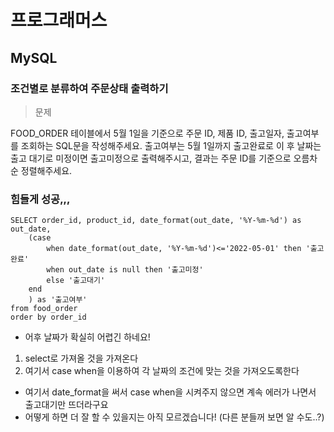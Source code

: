 # 프로그래머스
## MySQL
### 조건별로 분류하여 주문상태 출력하기
> 문제

FOOD_ORDER 테이블에서 5월 1일을 기준으로 주문 ID, 제품 ID, 출고일자, 출고여부를 조회하는 SQL문을 작성해주세요. 출고여부는 5월 1일까지 출고완료로 이 후 날짜는 출고 대기로 미정이면 출고미정으로 출력해주시고, 결과는 주문 ID를 기준으로 오름차순 정렬해주세요.

### 힘들게 성공,,,
```
SELECT order_id, product_id, date_format(out_date, '%Y-%m-%d') as out_date,
    (case 
        when date_format(out_date, '%Y-%m-%d')<='2022-05-01' then '출고완료'
        when out_date is null then '출고미정'
        else '출고대기'
    end
    ) as '출고여부'
from food_order
order by order_id
```
- 어후 날짜가 확실히 어렵긴 하네요!
1. select로 가져올 것을 가져온다
2. 여기서 case when을 이용하여 각 날짜의 조건에 맞는 것을 가져오도록한다
- 여기서 date_format을 써서 case when을 시켜주지 않으면 계속 에러가 나면서 출고대기만 뜨더라구요
- 어떻게 하면 더 잘 할 수 있을지는 아직 모르겠습니다! (다른 분들꺼 보면 알 수도..?)

